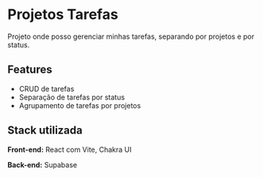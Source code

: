 
# Projetos Tarefas

Projeto onde posso gerenciar minhas tarefas, separando por projetos e por status.


## Features

- CRUD de tarefas
- Separação de tarefas por status
- Agrupamento de tarefas por projetos


## Stack utilizada

**Front-end:** React com Vite, Chakra UI

**Back-end:** Supabase

